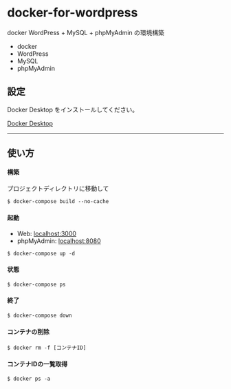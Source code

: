 # docker-for-wordpress

docker
WordPress + MySQL + phpMyAdmin の環境構築

- docker
- WordPress
- MySQL
- phpMyAdmin

## 設定

Docker Desktop をインストールしてください。

[Docker Desktop](https://www.docker.com/products/docker-desktop)

---

## 使い方

#### 構築

プロジェクトディレクトリに移動して

```
$ docker-compose build --no-cache
```

#### 起動

- Web: [localhost:3000](http://localhost:3000)
- phpMyAdmin: [localhost:8080](http://localhost:8080)

```
$ docker-compose up -d
```

#### 状態

```
$ docker-compose ps
```

#### 終了

```
$ docker-compose down
```

#### コンテナの削除

```
$ docker rm -f [コンテナID]
```

#### コンテナIDの一覧取得

```
$ docker ps -a
```
